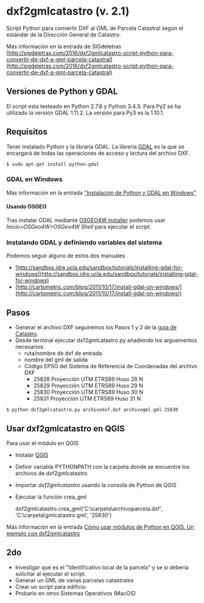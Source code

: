 # dxf2gmlcatastro (v. 2.1)

Script Python para convertir DXF al GML de Parcela Catastral según el estándar de la Dirección General de Catastro.

Más información en la entrada de SIGdeletras [http://sigdeletras.com/2016/dxf2gmlcatastro-script-python-para-convertir-de-dxf-a-gml-parcela-catastral](http://sigdeletras.com/2016/dxf2gmlcatastro-script-python-para-convertir-de-dxf-a-gml-parcela-catastral)

## Versiones de Python y GDAL

El script esta testeado en Python 2.7.6 y Python 3.4.3.
Para Py2 se ha utilizado la versión GDAL 1.11.2. La versión para Py3 es la 1.10.1.


## Requisitos

Tener instalado Python y la libraría GDAL. La librería [GDAL](https://pypi.python.org/pypi/GDAL/) es la que se encargará de todas las operaciones de acceso y lectura del archivo DXF. 

    $ sudo apt-get install python-gdal

### GDAL en Windows

Más información en la entrada ["Instalación de Python y GDAL en Windows"](http://www.sigdeletras.com/2016/instalacion-de-python-y-gdal-en-windows)

#### Usando OSGEO

Tras instalar GDAL mediante [OSGEO4W installer](http://trac.osgeo.org/osgeo4w/wiki) podemos usar *Inicio>OSGeo4W>OSGeo4W Shell* para ejecutar el script.

### Instalando GDAL y definiendo variables del sistema

Podemos seguir alguno de estos dos manuales

* [http://sandbox.idre.ucla.edu/sandbox/tutorials/installing-gdal-for-windows](http://sandbox.idre.ucla.edu/sandbox/tutorials/installing-gdal-for-windows)
* [http://cartometric.com/blog/2011/10/17/install-gdal-on-windows/](http://cartometric.com/blog/2011/10/17/install-gdal-on-windows/)

## Pasos

* Generar el archivo DXF seguiremos los Pasos 1 y 2 de la [guía de Catastro](http://www.catastro.minhap.es/documentos/portal%20generacion%20GML.pdf).
* Desde terminal ejecutar dxf2gmlcatastro.py añadiendo los arguementos necesarios:
    - ruta/nombre de dxf de entrada
    - nombre del gml de salida
    - Código EPSG del Sistema de Referencia de Coordenadas del archivo DXF
        + 25828 Proyección UTM ETRS89 Huso 28 N
        + 25829 Proyección UTM ETRS89 Huso 29 N
        + 25830 Proyección UTM ETRS89 Huso 30 N
        + 25831 Proyección UTM ETRS89 Huso 31 N

```
$ python dxf2gmlcatastro.py archivodxf.dxf archivogml.gml 25830
```

## Usar dxf2gmlcatastro en QGIS

Para usar el módulo en QGIS 
- Instalar [QGIS](https://www.qgis.org/en/site/forusers/download.html)
- Definir variable PYTHONPATH con la carpeta donde se encuentre los archivos de dxf2gmlcatastro
- Importar *dxf2gmlcatastro* usando la consola de Python de QGIS
- Ejecutar la función crea_gml

    dxf2gmlcatastro.crea_gml('C:\carpeta\archivoparcela.dxf', 'C:\carpeta\gmlcatastro.gml', '25830')

Más información en la entrada [Cómo usar módulos de Python en QGIS. Un ejemplo con dxf2gmlcatastro](http://www.sigdeletras.com/2016/como-usar-modulos-de-python-en-qgis-un-ejemplo-con-dxf2gmlcatastro)

## 2do
* Investigar qué es el "Identificativo local de la parcela"  y se si debería solicitar al ejecutar el script.
* Generar un GML de varias parcelas catastrales
* Crear un script para edificio
* Probarlo en otros Sistemas Operativos (MacOS)

